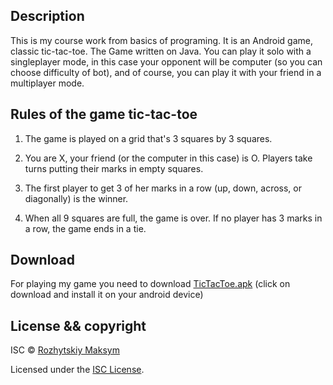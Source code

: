 ## Description

This is my course work from basics of programing. It is an Android game, classic tic-tac-toe. The Game written on Java.
You can play it solo with a singleplayer mode, in this case your opponent will be computer (so you can choose difficulty of bot), and of course, you can play it with your friend in a multiplayer mode.

## Rules of the game tic-tac-toe

1. The game is played on a grid that's 3 squares by 3 squares.

2. You are X, your friend (or the computer in this case) is O. Players take turns putting their marks in empty squares.

3. The first player to get 3 of her marks in a row (up, down, across, or diagonally) is the winner.

4. When all 9 squares are full, the game is over. If no player has 3 marks in a row, the game ends in a tie.

## Download

For playing my game you need to download [TicTacToe.apk](https://github.com/Maksym1910/TicTacToeApp/blob/master/TicTacToe.apk) (click on download and install it on your android device)

## License && copyright

ISC © [Rozhytskiy Maksym](https://github.com/Maksym1910)

Licensed under the [ISC License](LICENSE).
